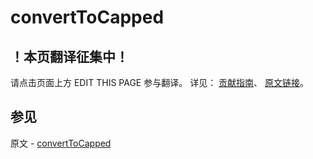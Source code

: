 # convertToCapped

## ！本页翻译征集中！

请点击页面上方 EDIT THIS PAGE 参与翻译。
详见：
[贡献指南]( https://github.com/JinMuInfo/MongoDB-Manual-zh/blob/master/CONTRIBUTING.md )、
[原文链接](  https://docs.mongodb.com/manual/reference/command/convertToCapped/  )。

## 参见

原文 - [convertToCapped]( https://docs.mongodb.com/manual/reference/command/convertToCapped/ )


